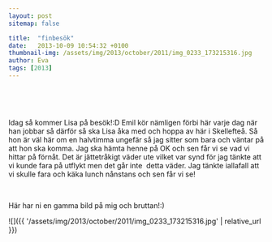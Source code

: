 ```yaml
---
layout: post
sitemap: false

title:  "finbesök"
date:   2013-10-09 10:54:32 +0100
thumbnail-img: /assets/img/2013/october/2011/img_0233_173215316.jpg
author: Eva
tags: [2013]
---
```








 




 






Idag så kommer Lisa på besök!:D Emil kör nämligen förbi här varje dag när han jobbar så därför så ska Lisa åka med och hoppa av här i Skellefteå. Så hon är väl här om en halvtimma ungefär så jag sitter som bara och väntar på att hon ska komma. Jag ska hämta henne på OK och sen får vi se vad vi hittar på förnåt. Det är jättetråkigt väder ute vilket var synd för jag tänkte att vi kunde fara på utflykt men det går inte  detta väder. Jag tänkte iallafall att vi skulle fara och käka lunch nånstans och sen får vi se!




 




Här har ni en gamma bild på mig och bruttan!:)

![]({{ '/assets/img/2013/october/2011/img_0233_173215316.jpg'  | relative_url }})

